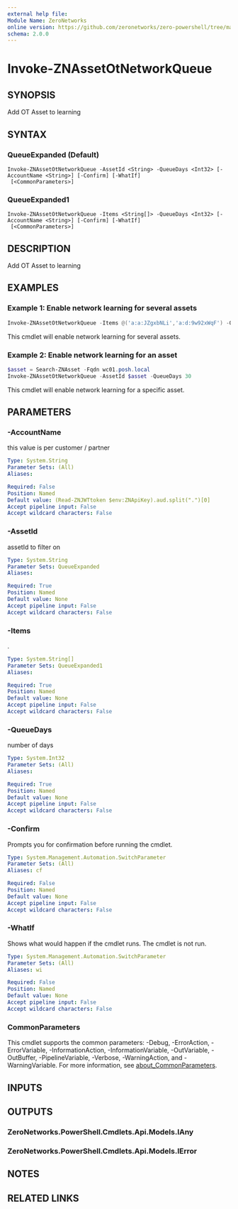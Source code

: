 ```yaml
---
external help file:
Module Name: ZeroNetworks
online version: https://github.com/zeronetworks/zero-powershell/tree/master/src/help/zeronetworks/invoke-znassetotnetworkqueue
schema: 2.0.0
---
```


# Invoke-ZNAssetOtNetworkQueue

## SYNOPSIS
Add OT Asset to learning

## SYNTAX

### QueueExpanded (Default)
```
Invoke-ZNAssetOtNetworkQueue -AssetId <String> -QueueDays <Int32> [-AccountName <String>] [-Confirm] [-WhatIf]
 [<CommonParameters>]
```

### QueueExpanded1
```
Invoke-ZNAssetOtNetworkQueue -Items <String[]> -QueueDays <Int32> [-AccountName <String>] [-Confirm] [-WhatIf]
 [<CommonParameters>]
```

## DESCRIPTION
Add OT Asset to learning

## EXAMPLES

### Example 1: Enable network learning for several assets
```powershell
Invoke-ZNAssetOtNetworkQueue -Items @('a:a:JZgxbNLi','a:d:9w92xWqF') -QueueDays 30
```

This cmdlet will enable network learning for several assets.

### Example 2: Enable network learning for an asset
```powershell
$asset = Search-ZNAsset -Fqdn wc01.posh.local
Invoke-ZNAssetOtNetworkQueue -AssetId $asset -QueueDays 30
```

This cmdlet will enable network learning for a specific asset.

## PARAMETERS

### -AccountName
this value is per customer / partner

```yaml
Type: System.String
Parameter Sets: (All)
Aliases:

Required: False
Position: Named
Default value: (Read-ZNJWTtoken $env:ZNApiKey).aud.split(".")[0]
Accept pipeline input: False
Accept wildcard characters: False
```

### -AssetId
assetId to filter on

```yaml
Type: System.String
Parameter Sets: QueueExpanded
Aliases:

Required: True
Position: Named
Default value: None
Accept pipeline input: False
Accept wildcard characters: False
```

### -Items
.

```yaml
Type: System.String[]
Parameter Sets: QueueExpanded1
Aliases:

Required: True
Position: Named
Default value: None
Accept pipeline input: False
Accept wildcard characters: False
```

### -QueueDays
number of days

```yaml
Type: System.Int32
Parameter Sets: (All)
Aliases:

Required: True
Position: Named
Default value: None
Accept pipeline input: False
Accept wildcard characters: False
```

### -Confirm
Prompts you for confirmation before running the cmdlet.

```yaml
Type: System.Management.Automation.SwitchParameter
Parameter Sets: (All)
Aliases: cf

Required: False
Position: Named
Default value: None
Accept pipeline input: False
Accept wildcard characters: False
```

### -WhatIf
Shows what would happen if the cmdlet runs.
The cmdlet is not run.

```yaml
Type: System.Management.Automation.SwitchParameter
Parameter Sets: (All)
Aliases: wi

Required: False
Position: Named
Default value: None
Accept pipeline input: False
Accept wildcard characters: False
```

### CommonParameters
This cmdlet supports the common parameters: -Debug, -ErrorAction, -ErrorVariable, -InformationAction, -InformationVariable, -OutVariable, -OutBuffer, -PipelineVariable, -Verbose, -WarningAction, and -WarningVariable. For more information, see [about_CommonParameters](http://go.microsoft.com/fwlink/?LinkID=113216).

## INPUTS

## OUTPUTS

### ZeroNetworks.PowerShell.Cmdlets.Api.Models.IAny

### ZeroNetworks.PowerShell.Cmdlets.Api.Models.IError

## NOTES

## RELATED LINKS

